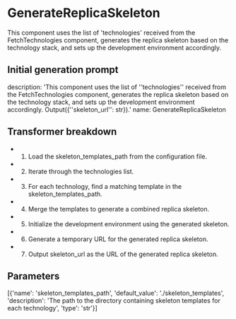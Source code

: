 
# GenerateReplicaSkeleton

This component uses the list of 'technologies' received from the FetchTechnologies component, generates the replica skeleton based on the technology stack, and sets up the development environment accordingly.

## Initial generation prompt
description: 'This component uses the list of ''technologies'' received from the FetchTechnologies
  component, generates the replica skeleton based on the technology stack, and sets
  up the development environment accordingly. Output({''skeleton_url'': str}).'
name: GenerateReplicaSkeleton


## Transformer breakdown
- 1. Load the skeleton_templates_path from the configuration file.
- 2. Iterate through the technologies list.
- 3. For each technology, find a matching template in the skeleton_templates_path.
- 4. Merge the templates to generate a combined replica skeleton.
- 5. Initialize the development environment using the generated skeleton.
- 6. Generate a temporary URL for the generated replica skeleton.
- 7. Output skeleton_url as the URL of the generated replica skeleton.

## Parameters
[{'name': 'skeleton_templates_path', 'default_value': './skeleton_templates', 'description': 'The path to the directory containing skeleton templates for each technology', 'type': 'str'}]

        